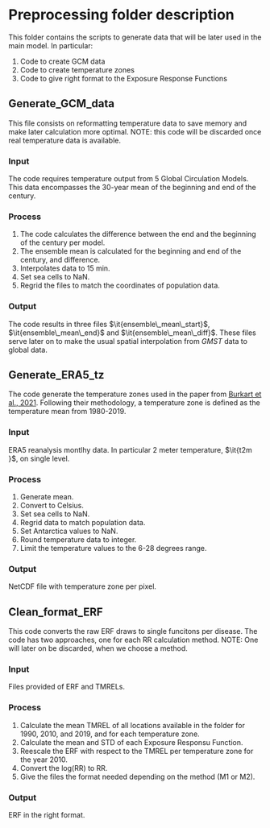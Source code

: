 # Preprocessing folder description

This folder contains the scripts to generate data that will be later used in the main model. In particular:

1. Code to create GCM data 
2. Code to create temperature zones
3. Code to give right format to the Exposure Response Functions

## Generate_GCM_data
This file consists on reformatting temperature data to save memory and make later calculation more optimal. NOTE: this code will be discarded once real temperature data is available.

### Input
The code requires temperature output from 5 Global Circulation Models. This data encompasses the 30-year mean of the beginning and end of the century. 

### Process
1. The code calculates the difference between the end and the beginning of the century per model.
2. The ensemble mean is calculated for the beginning and end of the century, and difference.
3. Interpolates data to 15 min.
4. Set sea cells to NaN.
5. Regrid the files to match the coordinates of population data.

### Output

The code results in three files $\it{ensemble\_mean\_start}$, $\it{ensemble\_mean\_end}$ and $\it{ensemble\_mean\_diff}$. These files serve later on to make the usual spatial interpolation from $GMST$ data to global data.


## Generate_ERA5_tz

The code generate the temperature zones used in the paper from [Burkart et al., 2021](https://www.thelancet.com/journals/lancet/article/PIIS0140-6736%2821%2901700-1/fulltext). Following their methodology, a temperature zone is defined as the temperature mean from 1980-2019.

### Input

ERA5 reanalysis montlhy data. In particular 2 meter temperature, $\it{t2m }$, on single level.

### Process
1. Generate mean.
2. Convert to Celsius.
3. Set sea cells to NaN.
4. Regrid data to match population data.
5. Set Antarctica values to NaN.
6. Round temperature data to integer.
7. Limit the temperature values to the 6-28 degrees range.

### Output 
NetCDF file with temperature zone per pixel.

## Clean_format_ERF
This code converts the raw ERF draws to single funcitons per disease. The code has two approaches, one for each RR calculation method. NOTE: One will later on be discarded, when we choose a method.

### Input
Files provided of ERF and TMRELs.

### Process
1. Calculate the mean TMREL of all locations available in the folder for 1990, 2010, and 2019, and for each temperature zone.
2. Calculate the mean and STD of each Exposure Responsu Function.
3. Reescale the ERF with respect to the TMREL per temperature zone for the year 2010.
4. Convert the log(RR) to RR.
5. Give the files the format needed depending on the method (M1 or M2).

### Output
ERF in the right format.